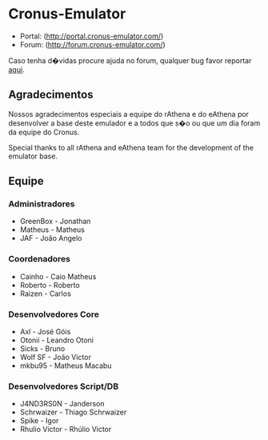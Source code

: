 Cronus-Emulator
===============

* Portal: (http://portal.cronus-emulator.com/)
* Forum: (http://forum.cronus-emulator.com/)

Caso tenha d�vidas procure ajuda no forum, qualquer bug favor reportar [aqui](https://github.com/Cronus-Emulator/Cronus/issues).


Agradecimentos
--------------
Nossos agradecimentos especiais a equipe do rAthena e do eAthena por desenvolver a base deste emulador e a todos que s�o ou que um dia foram da equipe do Cronus.

Special thanks to all rAthena and eAthena team for the development of the emulator base.


Equipe
------
### Administradores
- GreenBox		- Jonathan
- Matheus		- Matheus
- JAF			- João Angelo

### Coordenadores
- Cainho		- Caio Matheus
- Roberto		- Roberto
- Raizen		- Carlos

### Desenvolvedores Core
- Axl			- José Góis
- Otonii		- Leandro Otoni
- Sicks 		- Bruno
- Wolf SF		- João Victor
- mkbu95     - Matheus Macabu

### Desenvolvedores Script/DB
- J4ND3RS0N		- Janderson
- Schrwaizer 	- Thiago Schrwaizer
- Spike			- Igor
- Rhulio Victor - Rhúlio Victor
